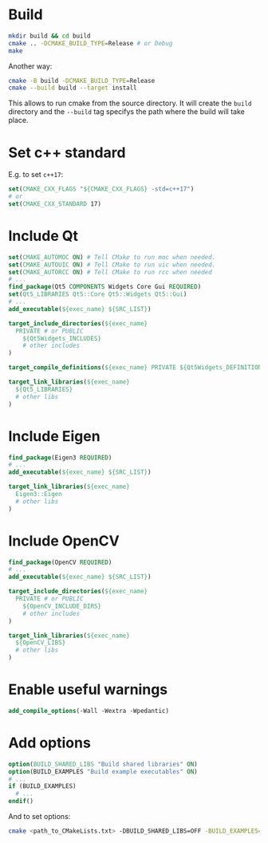 
# Build

```bash
mkdir build && cd build
cmake .. -DCMAKE_BUILD_TYPE=Release # or Debug
make
```

Another way:
```bash
cmake -B build -DCMAKE_BUILD_TYPE=Release
cmake --build build --target install
```
This allows to run cmake from the source directory. It will create the `build` directory and the `--build` tag specifys the path where the build will take place.

# Set c++ standard
E.g. to set `c++17`:
```cmake
set(CMAKE_CXX_FLAGS "${CMAKE_CXX_FLAGS} -std=c++17")
# or
set(CMAKE_CXX_STANDARD 17)
```

# Include Qt
```cmake
set(CMAKE_AUTOMOC ON) # Tell CMake to run moc when needed.
set(CMAKE_AUTOUIC ON) # Tell CMake to run uic when needed.
set(CMAKE_AUTORCC ON) # Tell CMake to run rcc when needed
# ...
find_package(Qt5 COMPONENTS Widgets Core Gui REQUIRED)
set(Qt5_LIBRARIES Qt5::Core Qt5::Widgets Qt5::Gui)
# ...
add_executable(${exec_name} ${SRC_LIST})

target_include_directories(${exec_name} 
  PRIVATE # or PUBLIC
    ${Qt5Widgets_INCLUDES}
    # other includes
)

target_compile_definitions(${exec_name} PRIVATE ${Qt5Widgets_DEFINITIONS})

target_link_libraries(${exec_name} 
  ${Qt5_LIBRARIES}
  # other libs
)
```

# Include Eigen
```cmake
find_package(Eigen3 REQUIRED)
# ...
add_executable(${exec_name} ${SRC_LIST})

target_link_libraries(${exec_name} 
  Eigen3::Eigen
  # other libs
)
```

# Include OpenCV
```cmake
find_package(OpenCV REQUIRED)
# ...
add_executable(${exec_name} ${SRC_LIST})

target_include_directories(${exec_name} 
  PRIVATE # or PUBLIC
    ${OpenCV_INCLUDE_DIRS}
    # other includes
)

target_link_libraries(${exec_name} 
  ${OpenCV_LIBS}
  # other libs
)
```

# Enable useful warnings
```cmake
add_compile_options(-Wall -Wextra -Wpedantic)
```

# Add options
```cmake
option(BUILD_SHARED_LIBS "Build shared libraries" ON)
option(BUILD_EXAMPLES "Build example executables" ON)
# ...
if (BUILD_EXAMPLES)
  # ...
endif()
```
And to set options:
```bash
cmake <path_to_CMakeLists.txt> -DBUILD_SHARED_LIBS=OFF -BUILD_EXAMPLES=ON
```
